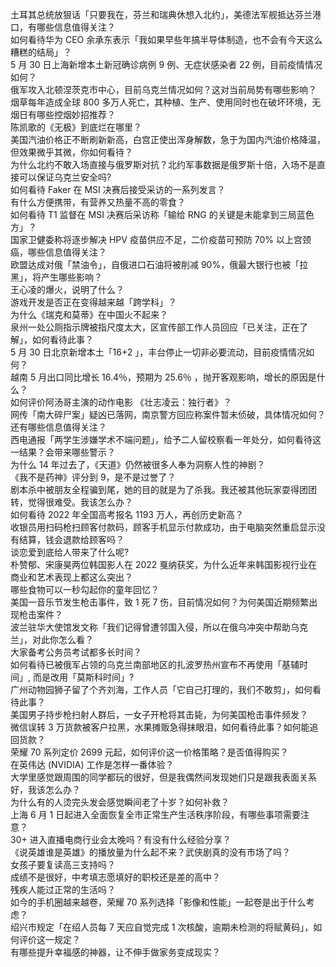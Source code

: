 土耳其总统放狠话「只要我在，芬兰和瑞典休想入北约」，美德法军舰抵达芬兰港口，有哪些信息值得关注？  
如何看待华为 CEO 余承东表示「我如果早些年搞半导体制造，也不会有今天这么糟糕的结局」？  
5 月 30 日上海新增本土新冠确诊病例 9 例、无症状感染者 22 例，目前疫情情况如何？  
俄军攻入北顿涅茨克市中心，目前乌克兰情况如何？这对当前局势有哪些影响？  
烟草每年造成全球 800 多万人死亡，其种植、生产、使用同时也在破坏环境，无烟日有哪些控烟妙招推荐？  
陈凯歌的《无极》到底烂在哪里？  
美国汽油价格正不断刷新新高，白宫正使出浑身解数，急于为国内汽油价格降温，但效果微乎其微，你如何看待？  
为什么北约不敢入场直接与俄罗斯对抗？北约军事数据是俄罗斯十倍，入场不是直接可以保证乌克兰安全吗?  
如何看待 Faker 在 MSI 决赛后接受采访的一系列发言？  
有什么方便携带，有营养又热量不高的零食？  
如何看待 T1 监督在 MSI 决赛后采访称「输给 RNG 的关键是未能拿到三局蓝色方」？  
国家卫健委称将逐步解决 HPV 疫苗供应不足，二价疫苗可预防 70% 以上宫颈癌，哪些信息值得关注？  
欧盟达成对俄「禁油令」，自俄进口石油将被削减 90%，俄最大银行也被「拉黑」，将产生哪些影响？  
王心凌的爆火，说明了什么？  
游戏开发是否正在变得越来越「跨学科」？  
为什么《瑞克和莫蒂》在中国火不起来？  
泉州一处公厕指示牌被指尺度太大，区宣传部工作人员回应「已关注，正在了解」，如何看待此事？  
5 月 30 日北京新增本土「16+2 」，丰台停止一切非必要流动，目前疫情情况如何？  
越南 5 月出口同比增长 16.4％，预期为 25.6％ ，抛开客观影响，增长的原因是什么？  
如何评价阿汤哥主演的动作电影 《壮志凌云：独行者》？  
网传「南大碎尸案」疑凶已落网，南京警方回应称案件暂未侦破，具体情况如何？还有哪些信息值得关注？  
西电通报「两学生涉嫌学术不端问题」，给予二人留校察看一年处分，如何看待这一结果？会带来哪些警示？  
为什么 14 年过去了，《天道》仍然被很多人奉为洞察人性的神剧？  
《我不是药神》评分到 9，是不是过誉了？  
剧本杀中被朋友全程骗到尾，她的目的就是为了杀我。我还被其他玩家耍得团团转，觉得很难受。我该怎么办？  
如何看待 2022 年全国高考报名 1193 万人，再创历史新高？  
收银员用扫码枪扫顾客付款码，顾客手机显示付款成功，由于电脑突然重启显示没有结算，钱会退款给顾客吗？  
谈恋爱到底给人带来了什么呢?  
朴赞郁、宋康昊两位韩国影人在 2022 戛纳获奖，为什么近年来韩国影视行业在商业和艺术表现上都这么突出？  
哪些食物可以一秒勾起你的童年回忆？  
美国一音乐节发生枪击事件，致 1 死 7 伤，目前情况如何？为何美国近期频繁出现枪击案件？  
波兰驻华大使馆发文称「我们记得曾遭邻国入侵，所以在俄乌冲突中帮助乌克兰」，对此你怎么看？  
大家备考公务员考试都多长时间？  
如何看待已被俄军占领的乌克兰南部地区的扎波罗热州宣布不再使用「基辅时间」, 而是改用「莫斯科时间」?  
广州动物园狮子留了个齐刘海，工作人员「它自己打理的，我们不敢剪」，如何看待此事？  
美国男子持步枪扫射人群后，一女子开枪将其击毙，为何美国枪击事件频发？  
微信误转 3 万货款被客户拉黑，水果摊贩急得抹眼泪，如何看待此事？如何能追回货款？  
荣耀 70 系列定价 2699 元起，如何评价这一价格策略？是否值得购买？  
在英伟达 (NVIDIA) 工作是怎样一番体验？  
大学里感觉跟周围的同学都玩的很好，但是我偶然间发现她们只是跟我表面关系好，我该怎么办？  
为什么有的人烫完头发会感觉瞬间老了十岁？如何补救？  
上海 6 月 1 日起进入全面恢复全市正常生产生活秩序阶段，有哪些事项需要注意？  
30+ 进入直播电商行业会太晚吗？有没有什么经验分享？  
《说英雄谁是英雄》的播放量为什么起不来？武侠剧真的没有市场了吗？  
女孩子要复读高三支持吗？  
成绩不是很好，中考填志愿填好的职校还是差的高中？  
残疾人能过正常的生活吗？  
如今的手机圈越来越卷，荣耀 70 系列选择「影像和性能」一起卷是出于什么考虑？  
绍兴市规定「在绍人员每 7 天应自觉完成 1 次核酸，逾期未检测的将赋黄码」，如何评价这一规定？  
有哪些提升幸福感的神器，让不伸手做家务变成现实？  
